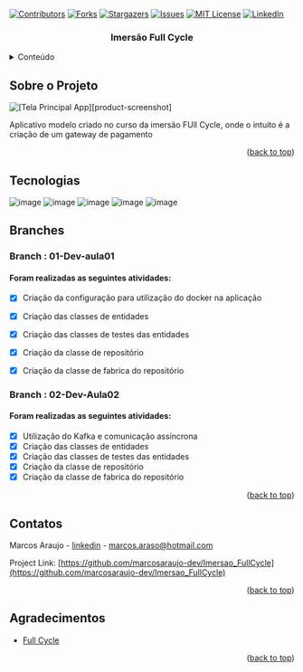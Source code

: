 <div id="top"></div>

[![Contributors][contributors-shield]][contributors-url]
[![Forks][forks-shield]][forks-url]
[![Stargazers][stars-shield]][stars-url]
[![Issues][issues-shield]][issues-url]
[![MIT License][license-shield]][license-url]
[![LinkedIn][linkedin-shield]][linkedin-url]


<h3 align="center">Imersão Full Cycle</h3>

<!-- TABLE OF CONTENTS -->
<details>
  <summary>Conteúdo</summary>
  <ol>
    <li>
      <a href="#Sobre-o-projeto">Sobre o Projeto</a>
    </li>
   <li><a href="#Tecnologias">Tecnologias</a></li>
    <li><a href="#Branches">Branches</a></li>
    <li><a href="#contatos">Contatos</a></li>
    <li><a href="#Agradecimentos">Agradecimentos</a></li>
  </ol>
</details>

<!-- ABOUT THE PROJECT -->
## Sobre o Projeto

![[Tela Principal App][product-screenshot]](https://github.com/marcosaraujo-dev/Imersao_FullCycle/blob/main/Images/01%20-%20Tela%20de%20listagem%20de%20eventos.PNG)

Aplicativo modelo criado no curso da imersão FUll Cycle, onde o intuito é a criação de um gateway de pagamento
 
<p align="right">(<a href="#top">back to top</a>)</p>



## Tecnologias

![image](https://img.shields.io/badge/Go-00ADD8?style=for-the-badge&logo=go&logoColor=white)
![image](https://img.shields.io/badge/nestjs-E0234E?style=for-the-badge&logo=nestjs&logoColor=white)
![image](https://img.shields.io/badge/Apache_Kafka-231F20?style=for-the-badge&logo=apache-kafka&logoColor=white)
![image](https://img.shields.io/badge/SQLite-07405E?style=for-the-badge&logo=sqlite&logoColor=white)
![image](https://img.shields.io/badge/HTML5-E34F26?style=for-the-badge&logo=html5&logoColor=white)



## Branches

### Branch : 01-Dev-aula01
#### Foram realizadas as seguintes atividades:

- [x] Criação da configuração para utilização do docker na aplicação
- [x] Criação das classes de entidades  
- [x] Criação das classes de testes das entidades
- [x] Criação da classe de repositório
- [x] Criação da classe de fabrica do repositório


### Branch : 02-Dev-Aula02
#### Foram realizadas as seguintes atividades:

- [x] Utilização do Kafka e comunicação assíncrona
- [x] Criação das classes de entidades  
- [x] Criação das classes de testes das entidades
- [x] Criação da classe de repositório
- [x] Criação da classe de fabrica do repositório

<p align="right">(<a href="#top">back to top</a>)</p>

<!-- CONTACT -->
## Contatos

Marcos Araujo - [linkedin](https://www.linkedin.com/in/marcosaraujosouza/) - marcos.araso@hotmail.com

Project Link: [https://github.com/marcosaraujo-dev/Imersao_FullCycle](https://github.com/marcosaraujo-dev/Imersao_FullCycle)

<p align="right">(<a href="#top">back to top</a>)</p>



<!-- ACKNOWLEDGMENTS -->
## Agradecimentos

* [Full Cycle](https://fullcycle.com.br/)

<p align="right">(<a href="#top">back to top</a>)</p>


<!-- MARKDOWN LINKS & IMAGES -->
<!-- https://www.markdownguide.org/basic-syntax/#reference-style-links -->

[contributors-shield]: https://img.shields.io/github/contributors/marcosaraujo-dev/Imersao_FullCycle.svg?style=for-the-badge
[contributors-url]: https://github.com/marcosaraujo-dev/Imersao_FullCycle/graphs/contributors
[forks-shield]: https://img.shields.io/github/forks/marcosaraujo-dev/Imersao_FullCycle.svg?style=for-the-badge
[forks-url]: https://github.com/marcosaraujo-dev/Imersao_FullCycle/network/members
[stars-shield]: https://img.shields.io/github/stars/marcosaraujo-dev/Imersao_FullCycle.svg?style=for-the-badge
[stars-url]: https://github.com/marcosaraujo-dev/Imersao_FullCycle/stargazers
[issues-shield]: https://img.shields.io/github/issues/marcosaraujo-dev/Imersao_FullCycle.svg?style=for-the-badge
[issues-url]: https://github.com/marcosaraujo-dev/Imersao_FullCycle/issues
[license-shield]: https://img.shields.io/github/license/marcosaraujo-dev/Imersao_FullCycle.svg?style=for-the-badge
[license-url]: https://github.com/marcosaraujo-dev/Imersao_FullCycle/blob/master/LICENSE.txt
[linkedin-shield]: https://img.shields.io/badge/-LinkedIn-black.svg?style=for-the-badge&logo=linkedin&colorB=555
[linkedin-url]: https://www.linkedin.com/in/marcosaraujosouza/
<!-- [product-screenshot]: Images/01 - Tela de listagem de eventos.PNG -->

